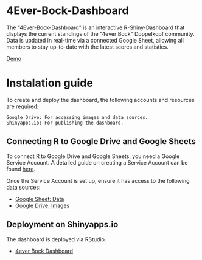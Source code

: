 # 4Ever-Bock-Dashboard
The "4Ever-Bock-Dashboard" is an interactive R-Shiny-Dashboard that displays the current standings of the "4ever Bock" Doppelkopf community. Data is updated in real-time via a connected Google Sheet, allowing all members to stay up-to-date with the latest scores and statistics.

[Demo](https://faust-fx.shinyapps.io/4ever_bock_dashboard/)

# Instalation guide

To create and deploy the dashboard, the following accounts and resources are required:

    Google Drive: For accessing images and data sources.
    Shinyapps.io: For publishing the dashboard.
    
## Connecting R to Google Drive and Google Sheets

To connect R to Google Drive and Google Sheets, you need a Google Service Account. A detailed guide on creating a Service Account can be found [here](https://github.com/faust-x/4ever_bock_dashboard/blob/main/docs/setup_google_service_account.md).

Once the Service Account is set up, ensure it has access to the following data sources:

- [Google Sheet: Data](https://docs.google.com/spreadsheets/d/1rZDkXF7CPSkXcMSGHUp-KRwgnoBsgN-xqQqRO-GyGs8/edit?usp=sharing)
- [Google Drive: Images](https://drive.google.com/drive/folders/1a7Rn8z1eSw-xZPczU5vioYJh0eftK5dj?usp=sharing)

## Deployment on Shinyapps.io

The dashboard is deployed via RStudio.

- [4ever Bock Dashboard](https://faust-fx.shinyapps.io/4ever_bock_dashboard/)